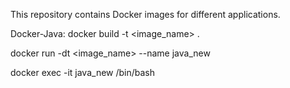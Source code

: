 This repository contains Docker images for different applications.

Docker-Java:
docker build -t <image_name> .


docker run -dt <image_name> --name java_new


docker exec -it java_new /bin/bash
